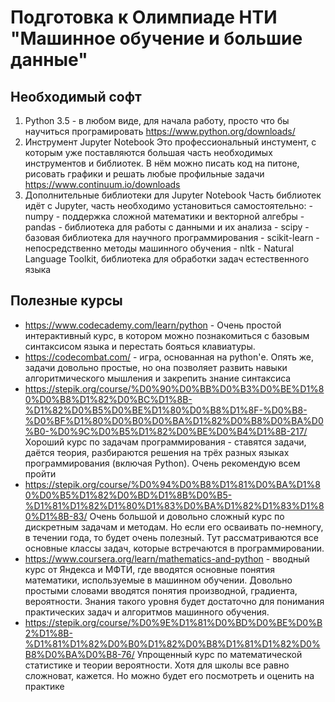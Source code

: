 Подготовка к Олимпиаде НТИ "Машинное обучение и большие данные"
===============================================================

## Необходимый софт

1. Python 3.5 - в любом виде, для начала работу, просто что бы научиться програмировать
        https://www.python.org/downloads/
2. Инструмент Jupyter Notebook
        Это профессиональный инстумент, с которым уже поставляются большая часть необходимых инструментов и библиотек. В нём можно писать код на питоне, рисовать графики и решать любые профильные задачи
        https://www.continuum.io/downloads
3. Дополнительные библиотеки для Jupyter Notebook
        Часть библиотек идёт с Jupyter, часть необходимо установиться самостоятельно:
        - numpy - поддержка сложной математики и векторной алгебры
        - pandas - библиотека для работы с данными и их анализа
        - scipy - базовая библиотека для научного программирования
        - scikit-learn - непосредственно методы машинного обучения
        - nltk - Natural Language Toolkit, библиотека для обработки задач естественного языка

## Полезные курсы 
* https://www.codecademy.com/learn/python - Очень простой интерактивный курс, в котором можно познакомиться с базовым синтаксисом языка и перестать бояться клавиатуры.
* https://codecombat.com/ - игра, основанная на python'е. Опять же, задачи довольно простые, но она позволяет развить навыки алгоритмического мышления и закрепить знание синтаксиса
* https://stepik.org/course/%D0%90%D0%BB%D0%B3%D0%BE%D1%80%D0%B8%D1%82%D0%BC%D1%8B-%D1%82%D0%B5%D0%BE%D1%80%D0%B8%D1%8F-%D0%B8-%D0%BF%D1%80%D0%B0%D0%BA%D1%82%D0%B8%D0%BA%D0%B0-%D0%9C%D0%B5%D1%82%D0%BE%D0%B4%D1%8B-217/ Хороший курс по задачам программирования - ставятся задачи, даётся теория, разбираются решения на трёх разных языках программирования (включая Python). Очень рекомендую всем пройти
* https://stepik.org/course/%D0%94%D0%B8%D1%81%D0%BA%D1%80%D0%B5%D1%82%D0%BD%D1%8B%D0%B5-%D1%81%D1%82%D1%80%D1%83%D0%BA%D1%82%D1%83%D1%80%D1%8B-83/ Очень большой и довольно сложный курс по дискретным задачам и методам. Но если его осваивать по-немногу, в течении года, то будет очень полезный. Тут рассматриваются все основные классы задач, которые встречаются в программировании.
* https://www.coursera.org/learn/mathematics-and-python - вводный курс от Яндекса и МФТИ, где вводятся основные понятия математики, используемые в машинном обучении. Довольно простыми словами вводятся понятия производной, градиента, вероятности. Знания такого уровня будет достаточно для понимания практических задач и алгоритмов машинного обучения.
* https://stepik.org/course/%D0%9E%D1%81%D0%BD%D0%BE%D0%B2%D1%8B-%D1%81%D1%82%D0%B0%D1%82%D0%B8%D1%81%D1%82%D0%B8%D0%BA%D0%B8-76/ Упрощенный курс по математической статистике и теории вероятности. Хотя для школы все равно сложноват, кажется. Но можно будет его посмотреть и оценить на практике
